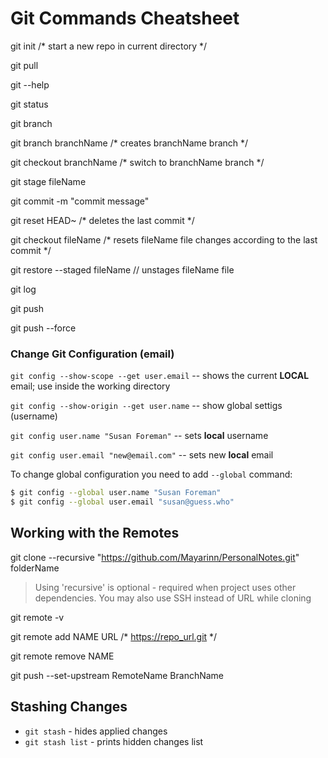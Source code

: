 # Git Commands Cheatsheet

git init /* start a new repo in current directory */

git pull

git --help

git status

git branch

git branch branchName /* creates branchName branch */

git checkout branchName /* switch to branchName branch */

git stage fileName

git commit -m "commit message"

git reset HEAD~ /* deletes the last commit */

git checkout fileName /* resets fileName file changes according to the last commit */

git restore --staged fileName // unstages fileName file

git log

git push

git push --force

### Change Git Configuration (email)

`git config --show-scope --get user.email` -- shows the current **LOCAL** email; use inside the working directory

`git config --show-origin --get user.name` -- show global settigs (username)

`git config user.name "Susan Foreman"` -- sets **local** username

`git config user.email "new@email.com"` -- sets new **local** email

To change global configuration you need to add `--global` command:

```sh
$ git config --global user.name "Susan Foreman"
$ git config --global user.email "susan@guess.who"
```

## Working with the Remotes

git clone --recursive "https://github.com/Mayarinn/PersonalNotes.git" folderName

> Using 'recursive' is optional - required when project uses other dependencies. You may also use SSH instead of URL while cloning

git remote -v

git remote add NAME URL /* https://repo_url.git */

git remote remove NAME

git push --set-upstream RemoteName BranchName

## Stashing Changes

- `git stash` - hides applied changes
- `git stash list` - prints hidden changes list
